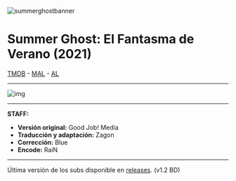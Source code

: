 ![summerghostbanner](https://server3.myimageen.com/file/imageen/2023/10/18/4ec9660992a403987a1629432f1777e7.png)
# Summer Ghost: El Fantasma de Verano (2021)

[TMDB](https://www.themoviedb.org/movie/798544) - [MAL](https://myanimelist.net/anime/48171/Summer_Ghost) - [AL](https://anilist.co/anime/130050/Summer-Ghost/)

---

![img](https://cdn.discordapp.com/emojis/892679533231235123.webp?size=96&quality=lossless)

---

**STAFF:**
- **Versión original:** Good Job! Media
- **Traducción y adaptación:** Zagon
- **Corrección:** Blue
- **Encode:** RaiN

---

Última versión de los subs disponible en [releases](https://github.com/ZagonSubs/summer-ghost/releases/). (v1.2 BD)
